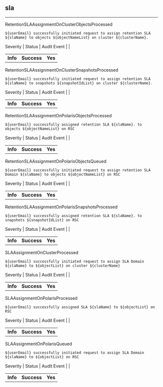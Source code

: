 ## sla

______________________________________________________________________

RetentionSLAAssignmentOnClusterObjectsProcessed

```text
${userEmail} successfully initiated request to assign retention SLA ${slaName} to objects ${objectNameList} on cluster ${clusterName}.
```

Severity | Status | Audit Event | |

|          |             |         |
| -------- | ----------- | ------- |
| **Info** | **Success** | **Yes** |

RetentionSLAAssignmentOnClusterSnapshotsProcessed

```text
${userEmail} successfully initiated request to assign retention SLA ${slaName} to snapshots ${snapshotIdList} on cluster ${clusterName}.
```

Severity | Status | Audit Event | |

|          |             |         |
| -------- | ----------- | ------- |
| **Info** | **Success** | **Yes** |

RetentionSLAAssignmentOnPolarisObjectsProcessed

```text
${userEmail} successfully assigned retention SLA ${slaName}. to objects ${objectNameList} on RSC
```

Severity | Status | Audit Event | |

|          |             |         |
| -------- | ----------- | ------- |
| **Info** | **Success** | **Yes** |

RetentionSLAAssignmentOnPolarisObjectsQueued

```text
${userEmail} successfully initiated request to assign retention SLA Domain ${slaName} to objects ${objectNameList} on RSC
```

Severity | Status | Audit Event | |

|          |             |         |
| -------- | ----------- | ------- |
| **Info** | **Success** | **Yes** |

RetentionSLAAssignmentOnPolarisSnapshotsProcessed

```text
${userEmail} successfully assigned retention SLA ${slaName}. to snapshots ${snapshotIdList} on RSC
```

Severity | Status | Audit Event | |

|          |             |         |
| -------- | ----------- | ------- |
| **Info** | **Success** | **Yes** |

SLAAssignmentOnClusterProcessed

```text
${userEmail} successfully initiated request to assign SLA Domain ${slaName} to ${objectList} on cluster ${clusterName}
```

Severity | Status | Audit Event | |

|          |             |         |
| -------- | ----------- | ------- |
| **Info** | **Success** | **Yes** |

SLAAssignmentOnPolarisProcessed

```text
${userEmail} successfully assigned SLA ${slaName} to ${objectList} on RSC
```

Severity | Status | Audit Event | |

|          |             |         |
| -------- | ----------- | ------- |
| **Info** | **Success** | **Yes** |

SLAAssignmentOnPolarisQueued

```text
${userEmail} successfully initiated request to assign SLA Domain  ${slaName} to ${objectList} on RSC
```

Severity | Status | Audit Event | |

|          |             |         |
| -------- | ----------- | ------- |
| **Info** | **Success** | **Yes** |
